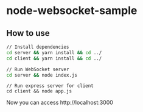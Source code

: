 # node-websocket-sample

## How to use

```sh
// Install dependencies
cd server && yarn install && cd ../
cd client && yarn install && cd ../
```

```sh
// Run WebSocket server
cd server && node index.js
```
```
// Run express server for client
cd client && node app.js
```

Now you can access http://localhost:3000